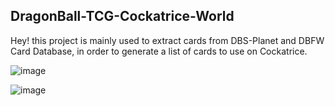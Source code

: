 ## DragonBall-TCG-Cockatrice-World

Hey! this project is mainly used to extract cards from DBS-Planet and DBFW Card Database, in order to generate a list of cards to use on Cockatrice.

![image](https://github.com/user-attachments/assets/27d8d520-2c9c-4c9f-90c4-d9f741d6c277)

![image](https://github.com/user-attachments/assets/a4a8c1af-119a-4cb5-a1c0-ffb6b22d45bd)

